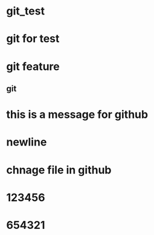 # git_test
# git for test 
# git feature
## git
# this is a message for github
# newline
# chnage file in github
# 123456
# 654321
